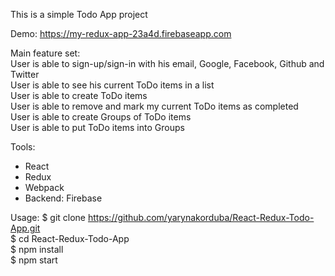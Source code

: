 This is a simple Todo App project 

Demo: https://my-redux-app-23a4d.firebaseapp.com

Main feature set: \
User is able to sign-up/sign-in with his email, Google, Facebook, Github and Twitter \
User is able to see his current ToDo items in a list \
User is able to create ToDo items \
User is able to remove and mark my current ToDo items as completed \
User is able to create Groups of ToDo items \
User is able to put ToDo items into Groups 

Tools:
- React
- Redux
- Webpack
- Backend: Firebase

Usage:
$ git clone https://github.com/yarynakorduba/React-Redux-Todo-App.git \
$ cd React-Redux-Todo-App \
$ npm install \
$ npm start
